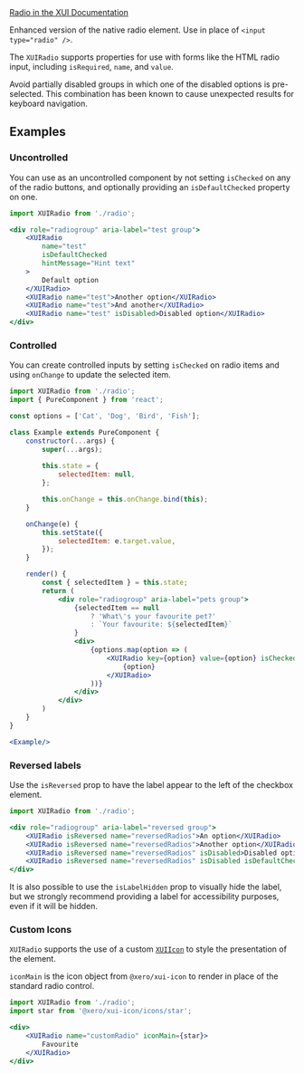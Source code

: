 <div class="xui-margin-vertical">
	<a href="../section-building-blocks-controls-radio.html" isDocLink>Radio in the XUI Documentation</a>
</div>

Enhanced version of the native radio element. Use in place of `<input type="radio" />`.

The `XUIRadio` supports properties for use with forms like the HTML radio input, including `isRequired`, `name`, and `value`.

Avoid partially disabled groups in which one of the disabled options is pre-selected. This combination has been known to cause unexpected results for keyboard navigation.

## Examples

### Uncontrolled

You can use as an uncontrolled component by not setting `isChecked` on any of the radio buttons, and optionally providing an `isDefaultChecked` property on one.

```jsx harmony
import XUIRadio from './radio';

<div role="radiogroup" aria-label="test group">
	<XUIRadio
		name="test"
		isDefaultChecked
		hintMessage="Hint text"
	>
		Default option
	</XUIRadio>
	<XUIRadio name="test">Another option</XUIRadio>
	<XUIRadio name="test">And another</XUIRadio>
	<XUIRadio name="test" isDisabled>Disabled option</XUIRadio>
</div>
```

### Controlled

You can create controlled inputs by setting `isChecked` on radio items and using `onChange` to update the selected item.

```jsx harmony
import XUIRadio from './radio';
import { PureComponent } from 'react';

const options = ['Cat', 'Dog', 'Bird', 'Fish'];

class Example extends PureComponent {
	constructor(...args) {
		super(...args);
		
		this.state = {
			selectedItem: null,
		};

		this.onChange = this.onChange.bind(this);
	}

	onChange(e) {
		this.setState({
			selectedItem: e.target.value,
		});
	}

	render() {
		const { selectedItem } = this.state;
		return (
			<div role="radiogroup" aria-label="pets group">
				{selectedItem == null
					? 'What\'s your favourite pet?'
					: `Your favourite: ${selectedItem}`
				}
				<div>
					{options.map(option => (
						<XUIRadio key={option} value={option} isChecked={selectedItem === option} onChange={this.onChange}>
							{option}
						</XUIRadio>
					))}
				</div>
			</div>
		)
	}
}

<Example/>
```

### Reversed labels

Use the `isReversed` prop to have the label appear to the left of the checkbox element.

```jsx harmony
import XUIRadio from './radio';

<div role="radiogroup" aria-label="reversed group">
	<XUIRadio isReversed name="reversedRadios">An option</XUIRadio>
	<XUIRadio isReversed name="reversedRadios">Another option</XUIRadio>
	<XUIRadio isReversed name="reversedRadios" isDisabled>Disabled option</XUIRadio>
	<XUIRadio isReversed name="reversedRadios" isDisabled isDefaultChecked>Default and disabled</XUIRadio>
</div>
```

It is also possible to use the `isLabelHidden` prop to visually hide the label, but we strongly recommend providing a label for accessibility purposes, even if it will be hidden.

### Custom Icons

`XUIRadio` supports the use of a custom [`XUIIcon`](#icon) to style the presentation of the element.

`iconMain` is the icon object from `@xero/xui-icon` to render in place of the standard radio control.

```jsx harmony
import XUIRadio from './radio';
import star from '@xero/xui-icon/icons/star';

<div>
	<XUIRadio name="customRadio" iconMain={star}>
		Favourite
	</XUIRadio>
</div>
```

